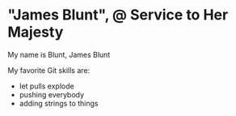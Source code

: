 # "James Blunt", @ Service to Her Majesty

My name is Blunt, James Blunt

My favorite Git skills are:
- let pulls explode
- pushing everybody
- adding strings to things